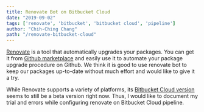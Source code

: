 ```yaml
---
title: Renovate Bot on Bitbucket Cloud
date: "2019-09-02"
tags: ['renovate', 'bitbucket', 'bitbucket cloud', 'pipeline']
author: "Chih-Ching Chang"
path: "/renovate-bitbucket-cloud"
---
```


[Renovate](https://github.com/renovatebot/renovate) is a tool that automatically upgrades your packages. You can get it from [Github marketplace](https://github.com/marketplace/renovate) and easily use it to automate your package upgrade procedure on Github. We think it is good to use renovate bot to keep our packages up-to-date without much effort and would like to give it a try.

While Renovate supports a variety of platforms, its [Bitbucket Cloud version](https://github.com/renovatebot/renovate/tree/master/lib/platform/bitbucket) seems to still be a beta version right now. Thus, I would like to document my trial and errors while configuring renovate on Bitbucket Cloud pipeline.

